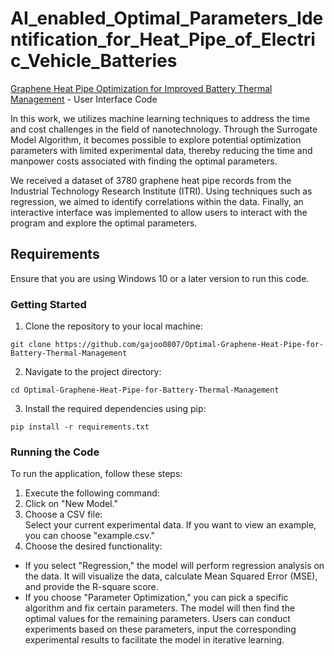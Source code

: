 # AI_enabled_Optimal_Parameters_Identification_for_Heat_Pipe_of_Electric_Vehicle_Batteries
[Graphene Heat Pipe Optimization for Improved Battery Thermal Management](https://ieeexplore.ieee.org/abstract/document/10231239) - User Interface Code

In this work, we utilizes machine learning techniques to address the time and cost challenges in the field of nanotechnology. Through the Surrogate Model Algorithm, it becomes possible to explore potential optimization parameters with limited experimental data, thereby reducing the time and manpower costs associated with finding the optimal parameters. 

We received a dataset of 3780 graphene heat pipe records from the Industrial Technology Research Institute (ITRI). Using techniques such as regression, we aimed to identify correlations within the data. Finally, an interactive interface was implemented to allow users to interact with the program and explore the optimal parameters.

## Requirements
Ensure that you are using Windows 10 or a later version to run this code.
### Getting Started
1. Clone the repository to your local machine:
```
git clone https://github.com/gajoo0807/Optimal-Graphene-Heat-Pipe-for-Battery-Thermal-Management
```
2. Navigate to the project directory:
```
cd Optimal-Graphene-Heat-Pipe-for-Battery-Thermal-Management
```
3. Install the required dependencies using pip:
```
pip install -r requirements.txt
```
### Running the Code
To run the application, follow these steps:
1. Execute the following command:
2. Click on "New Model."
3. Choose a CSV file:
<br/>Select your current experimental data. If you want to view an example, you can choose "example.csv."
4. Choose the desired functionality:
* If you select "Regression," the model will perform regression analysis on the data. It will visualize the data, calculate Mean Squared Error (MSE), and provide the R-square score.
* If you choose "Parameter Optimization," you can pick a specific algorithm and fix certain parameters. The model will then find the optimal values for the remaining parameters. Users can conduct experiments based on these parameters, input the corresponding experimental results to facilitate the model in iterative learning.
